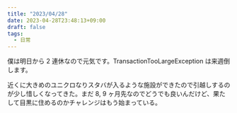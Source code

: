 ```yaml
---
title: "2023/04/28"
date: 2023-04-28T23:48:13+09:00
draft: false
tags:
  - 日常
---
```


僕は明日から 2 連休なので元気です。TransactionTooLargeException は来週倒します。

近くに大きめのユニクロなりスタバが入るような施設ができたので引越しするのが少し惜しくなってきた。まだ 8, 9 ヶ月先なのでどうでも良いんだけど、果たして目黒に住めるのかチャレンジはもう始まっている。
